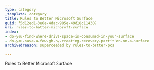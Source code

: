```yaml
---
type: category
_template: category
title: Rules to Better Microsoft Surface
guid: f5d12ed1-3e6e-4dac-985e-49d18c114307
uri: rules-to-better-microsoft-surface
index:
- do-you-find-where-drive-space-is-consumed-in-your-surface
- do-you-save-a-few-gb-by-creating-recovery-partition-on-a-surface
archivedreason: superceeded by rules-to-better-pcs

---
```

Rules to Better Microsoft Surface
